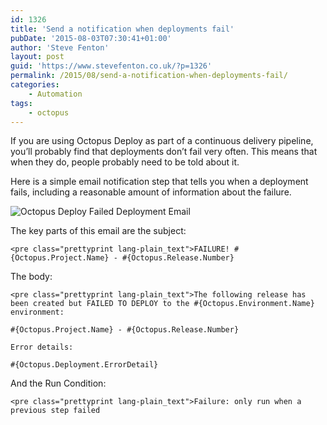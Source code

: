 ```yaml
---
id: 1326
title: 'Send a notification when deployments fail'
pubDate: '2015-08-03T07:30:41+01:00'
author: 'Steve Fenton'
layout: post
guid: 'https://www.stevefenton.co.uk/?p=1326'
permalink: /2015/08/send-a-notification-when-deployments-fail/
categories:
    - Automation
tags:
    - octopus
---
```


If you are using Octopus Deploy as part of a continuous delivery pipeline, you’ll probably find that deployments don’t fail very often. This means that when they do, people probably need to be told about it.

Here is a simple email notification step that tells you when a deployment fails, including a reasonable amount of information about the failure.

![Octopus Deploy Failed Deployment Email](https://www.stevefenton.co.uk/wp-content/uploads/2015/07/failed-deployment-email.png)

The key parts of this email are the subject:

```
<pre class="prettyprint lang-plain_text">FAILURE! #{Octopus.Project.Name} - #{Octopus.Release.Number}
```

The body:

```
<pre class="prettyprint lang-plain_text">The following release has been created but FAILED TO DEPLOY to the #{Octopus.Environment.Name} environment:

#{Octopus.Project.Name} - #{Octopus.Release.Number}

Error details:

#{Octopus.Deployment.ErrorDetail}
```

And the Run Condition:

```
<pre class="prettyprint lang-plain_text">Failure: only run when a previous step failed
```